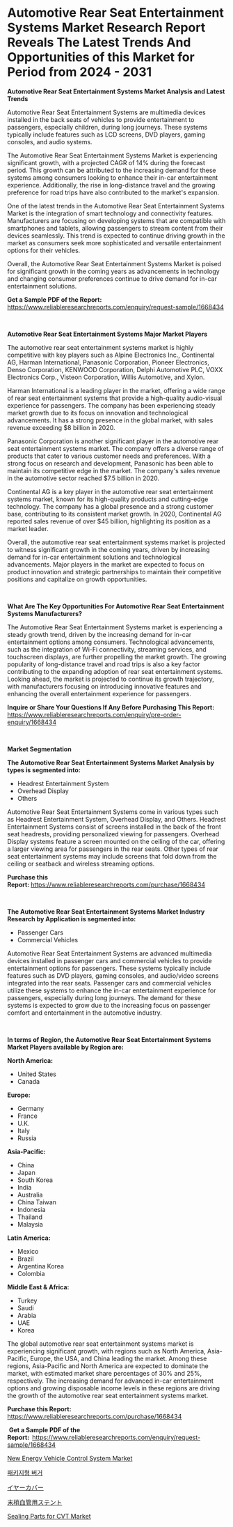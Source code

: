 <p><h1>Automotive Rear Seat Entertainment Systems Market Research Report Reveals The Latest Trends And Opportunities of this Market for Period from 2024 - 2031</h1></p><p><strong>Automotive Rear Seat Entertainment Systems Market Analysis and Latest Trends</strong></p>
<p><p>Automotive Rear Seat Entertainment Systems are multimedia devices installed in the back seats of vehicles to provide entertainment to passengers, especially children, during long journeys. These systems typically include features such as LCD screens, DVD players, gaming consoles, and audio systems.</p><p>The Automotive Rear Seat Entertainment Systems Market is experiencing significant growth, with a projected CAGR of 14% during the forecast period. This growth can be attributed to the increasing demand for these systems among consumers looking to enhance their in-car entertainment experience. Additionally, the rise in long-distance travel and the growing preference for road trips have also contributed to the market's expansion.</p><p>One of the latest trends in the Automotive Rear Seat Entertainment Systems Market is the integration of smart technology and connectivity features. Manufacturers are focusing on developing systems that are compatible with smartphones and tablets, allowing passengers to stream content from their devices seamlessly. This trend is expected to continue driving growth in the market as consumers seek more sophisticated and versatile entertainment options for their vehicles.</p><p>Overall, the Automotive Rear Seat Entertainment Systems Market is poised for significant growth in the coming years as advancements in technology and changing consumer preferences continue to drive demand for in-car entertainment solutions.</p></p>
<p><strong>Get a Sample PDF of the Report:&nbsp;</strong> <a href="https://www.reliableresearchreports.com/enquiry/request-sample/1668434">https://www.reliableresearchreports.com/enquiry/request-sample/1668434</a></p>
<p>&nbsp;</p>
<p><strong>Automotive Rear Seat Entertainment Systems Major Market Players</strong></p>
<p><p>The automotive rear seat entertainment systems market is highly competitive with key players such as Alpine Electronics Inc., Continental AG, Harman International, Panasonic Corporation, Pioneer Electronics, Denso Corporation, KENWOOD Corporation, Delphi Automotive PLC, VOXX Electronics Corp., Visteon Corporation, Willis Automotive, and Xylon. </p><p>Harman International is a leading player in the market, offering a wide range of rear seat entertainment systems that provide a high-quality audio-visual experience for passengers. The company has been experiencing steady market growth due to its focus on innovation and technological advancements. It has a strong presence in the global market, with sales revenue exceeding $8 billion in 2020.</p><p>Panasonic Corporation is another significant player in the automotive rear seat entertainment systems market. The company offers a diverse range of products that cater to various customer needs and preferences. With a strong focus on research and development, Panasonic has been able to maintain its competitive edge in the market. The company's sales revenue in the automotive sector reached $7.5 billion in 2020.</p><p>Continental AG is a key player in the automotive rear seat entertainment systems market, known for its high-quality products and cutting-edge technology. The company has a global presence and a strong customer base, contributing to its consistent market growth. In 2020, Continental AG reported sales revenue of over $45 billion, highlighting its position as a market leader.</p><p>Overall, the automotive rear seat entertainment systems market is projected to witness significant growth in the coming years, driven by increasing demand for in-car entertainment solutions and technological advancements. Major players in the market are expected to focus on product innovation and strategic partnerships to maintain their competitive positions and capitalize on growth opportunities.</p></p>
<p>&nbsp;</p>
<p><strong>What Are The Key Opportunities For Automotive Rear Seat Entertainment Systems Manufacturers?</strong></p>
<p><p>The Automotive Rear Seat Entertainment Systems market is experiencing a steady growth trend, driven by the increasing demand for in-car entertainment options among consumers. Technological advancements, such as the integration of Wi-Fi connectivity, streaming services, and touchscreen displays, are further propelling the market growth. The growing popularity of long-distance travel and road trips is also a key factor contributing to the expanding adoption of rear seat entertainment systems. Looking ahead, the market is projected to continue its growth trajectory, with manufacturers focusing on introducing innovative features and enhancing the overall entertainment experience for passengers.</p></p>
<p><strong>Inquire or Share Your Questions If Any Before Purchasing This Report:</strong> <a href="https://www.reliableresearchreports.com/enquiry/pre-order-enquiry/1668434">https://www.reliableresearchreports.com/enquiry/pre-order-enquiry/1668434</a></p>
<p>&nbsp;</p>
<p><strong>Market Segmentation</strong></p>
<p><strong>The Automotive Rear Seat Entertainment Systems Market Analysis by types is segmented into:</strong></p>
<p><ul><li>Headrest Entertainment System</li><li>Overhead Display</li><li>Others</li></ul></p>
<p><p>Automotive Rear Seat Entertainment Systems come in various types such as Headrest Entertainment System, Overhead Display, and Others. Headrest Entertainment Systems consist of screens installed in the back of the front seat headrests, providing personalized viewing for passengers. Overhead Display systems feature a screen mounted on the ceiling of the car, offering a larger viewing area for passengers in the rear seats. Other types of rear seat entertainment systems may include screens that fold down from the ceiling or seatback and wireless streaming options.</p></p>
<p><strong>Purchase this Report:&nbsp;</strong><a href="https://www.reliableresearchreports.com/purchase/1668434">https://www.reliableresearchreports.com/purchase/1668434</a></p>
<p>&nbsp;</p>
<p><strong>The Automotive Rear Seat Entertainment Systems Market Industry Research by Application is segmented into:</strong></p>
<p><ul><li>Passenger Cars</li><li>Commercial Vehicles</li></ul></p>
<p><p>Automotive Rear Seat Entertainment Systems are advanced multimedia devices installed in passenger cars and commercial vehicles to provide entertainment options for passengers. These systems typically include features such as DVD players, gaming consoles, and audio/video screens integrated into the rear seats. Passenger cars and commercial vehicles utilize these systems to enhance the in-car entertainment experience for passengers, especially during long journeys. The demand for these systems is expected to grow due to the increasing focus on passenger comfort and entertainment in the automotive industry.</p></p>
<p>&nbsp;</p>
<p><strong>In terms of Region, the Automotive Rear Seat Entertainment Systems Market Players available by Region are:</strong></p>
<p>
    <p> <strong> North America: </strong>
        <ul>
            <li>United States</li>
            <li>Canada</li>
        </ul>
        </p> 
    <p> <strong> Europe: </strong>
        <ul>
            <li>Germany</li>
            <li>France</li>
            <li>U.K.</li>
            <li>Italy</li>
            <li>Russia</li>
        </ul>
        </p> 
    <p> <strong> Asia-Pacific: </strong>
        <ul>
            <li>China</li>
            <li>Japan</li>
            <li>South Korea</li>
            <li>India</li>
            <li>Australia</li>
            <li>China Taiwan</li>
            <li>Indonesia</li>
            <li>Thailand</li>
            <li>Malaysia</li>
        </ul>
        </p> 
    <p> <strong> Latin America: </strong>
        <ul>
            <li>Mexico</li>
            <li>Brazil</li>
            <li>Argentina Korea</li>
            <li>Colombia</li>
        </ul>
        </p> 
    <p> <strong> Middle East & Africa: </strong>
        <ul>
            <li>Turkey</li>
            <li>Saudi</li>
            <li>Arabia</li>
            <li>UAE</li>
            <li>Korea</li>
        </ul>
    </p>
    </p>
<p><p>The global automotive rear seat entertainment systems market is experiencing significant growth, with regions such as North America, Asia-Pacific, Europe, the USA, and China leading the market. Among these regions, Asia-Pacific and North America are expected to dominate the market, with estimated market share percentages of 30% and 25%, respectively. The increasing demand for advanced in-car entertainment options and growing disposable income levels in these regions are driving the growth of the automotive rear seat entertainment systems market.</p></p>
<p><strong>Purchase this Report: </strong><a href="https://www.reliableresearchreports.com/purchase/1668434">https://www.reliableresearchreports.com/purchase/1668434</a></p>
<p>&nbsp;<strong>Get a Sample PDF of the Report:&nbsp;&nbsp;</strong><a href="https://www.reliableresearchreports.com/enquiry/request-sample/1668434">https://www.reliableresearchreports.com/enquiry/request-sample/1668434</a></p>
<p><strong></strong></p>
<p><p><a href="https://github.com/eeaveuhhh/Market-Research-Report-List-1/blob/main/new-energy-vehicle-control-system-market.md">New Energy Vehicle Control System Market</a></p><p><a href="https://medium.com/@ivatkmkqnybaev9/%ED%8F%AC%EC%9E%A5%EB%90%9C-%ED%96%84%EB%B2%84%EA%B1%B0-%EC%8B%9C%EC%9E%A5-%EB%B6%84%EC%84%9D-%EA%B8%80%EB%A1%9C%EB%B2%8C-%EC%82%B0%EC%97%85-%EC%A0%84%EB%A7%9D%EA%B3%BC-%EC%98%88%EC%B8%A1-2024%EB%85%84%EB%B6%80%ED%84%B0-2031%EB%85%84-56b8cf3cf3b4">패키지형 버거</a></p><p><a href="https://medium.com/@marthawweekle/%E3%82%A4%E3%83%A4%E3%83%BC%E3%82%AB%E3%83%90%E3%83%BC%E5%B8%82%E5%A0%B4%E3%83%AC%E3%83%9D%E3%83%BC%E3%83%88%E3%81%AF-%E3%81%93%E3%81%AE%E5%B8%82%E5%A0%B4%E3%81%AE%E6%9C%80%E6%96%B0%E3%83%88%E3%83%AC%E3%83%B3%E3%83%89%E3%81%A8%E6%88%90%E9%95%B7%E6%A9%9F%E4%BC%9A%E3%82%92%E6%98%8E%E3%82%89%E3%81%8B%E3%81%AB%E3%81%97%E3%81%A6%E3%81%84%E3%81%BE%E3%81%99-d51f4a956634">イヤーカバー</a></p><p><a href="https://medium.com/@royalmiller09/%E5%91%A8%E8%BE%BA%E8%A1%80%E7%AE%A1%E3%82%B9%E3%83%86%E3%83%B3%E3%83%88%E5%B8%82%E5%A0%B4%E3%81%AE%E3%82%B7%E3%82%A7%E3%82%A2%E9%80%B2%E5%8C%96%E3%81%A8%E5%B8%82%E5%A0%B4%E6%88%90%E9%95%B7%E3%83%88%E3%83%AC%E3%83%B3%E3%83%89-2024%E5%B9%B4-2031%E5%B9%B4-8a1680e75e69">末梢血管用ステント</a></p><p><a href="https://github.com/brentleyjimmiealvaradoz4l1rea/Market-Research-Report-List-1/blob/main/sealing-parts-for-cvt-market.md">Sealing Parts for CVT Market</a></p></p>